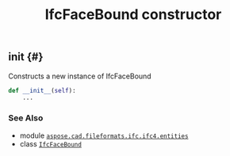 ﻿---
title: IfcFaceBound constructor
second_title: Aspose.CAD for Python via .NET API References
description: 
type: docs
weight: 10
url: /python-net/aspose.cad.fileformats.ifc.ifc4.entities/ifcfacebound/__init__/
is_root: false
---

## __init__ {#}

Constructs a new instance of IfcFaceBound



```python
def __init__(self):
    ...
```





### See Also
* module [`aspose.cad.fileformats.ifc.ifc4.entities`](../../)
* class [`IfcFaceBound`](/cad/python-net/aspose.cad.fileformats.ifc.ifc4.entities/ifcfacebound)
